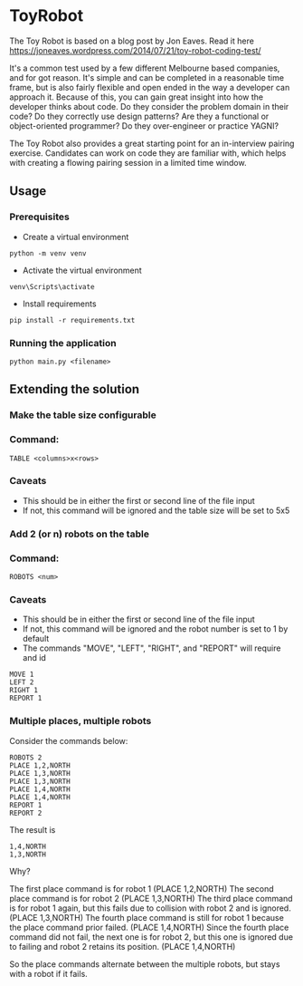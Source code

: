 # ToyRobot
The Toy Robot is based on a blog post by Jon Eaves. Read it here https://joneaves.wordpress.com/2014/07/21/toy-robot-coding-test/

It's a common test used by a few different Melbourne based companies, and for got reason. It's simple and can be completed in a reasonable time frame, but is also fairly flexible and open ended in the way a developer can approach it. Because of this, you can gain great insight into how the developer thinks about code. Do they consider the problem domain in their code? Do they correctly use design patterns? Are they a functional or object-oriented programmer? Do they over-engineer or practice YAGNI?

The Toy Robot also provides a great starting point for an in-interview pairing exercise. Candidates can work on code they are familiar with, which helps with creating a flowing pairing session in a limited time window.


## Usage

### Prerequisites

* Create a virtual environment
```
python -m venv venv
```

* Activate the virtual environment
```
venv\Scripts\activate
```

* Install requirements
```
pip install -r requirements.txt
```

### Running the application
```
python main.py <filename>
```

## Extending the solution

### Make the table size configurable

### Command:
```
TABLE <columns>x<rows>
```

### Caveats
- This should be in either the first or second line of the file input
- If not, this command will be ignored and the table size will be set to 5x5


### Add 2 (or n) robots on the table

### Command:
```
ROBOTS <num>
```

### Caveats
- This should be in either the first or second line of the file input
- If not, this command will be ignored and the robot number is set to 1 by default
- The commands "MOVE", "LEFT", "RIGHT", and "REPORT" will require and id
```
MOVE 1
LEFT 2
RIGHT 1
REPORT 1
```

### Multiple places, multiple robots
Consider the commands below:
```
ROBOTS 2
PLACE 1,2,NORTH
PLACE 1,3,NORTH
PLACE 1,3,NORTH
PLACE 1,4,NORTH
PLACE 1,4,NORTH
REPORT 1
REPORT 2
```

The result is
```
1,4,NORTH
1,3,NORTH
```

Why?

The first place command is for robot 1 (PLACE 1,2,NORTH)
The second place command is for robot 2 (PLACE 1,3,NORTH)
The third place command is for robot 1 again, but this fails due to collision with robot 2 and is ignored. (PLACE 1,3,NORTH)
The fourth place command is still for robot 1 because the place command prior failed. (PLACE 1,4,NORTH)
Since the fourth place command did not fail, the next one is for robot 2, but this one is ignored due to failing and robot 2 retains its position. (PLACE 1,4,NORTH)

So the place commands alternate between the multiple robots, but stays with a robot if it fails.
